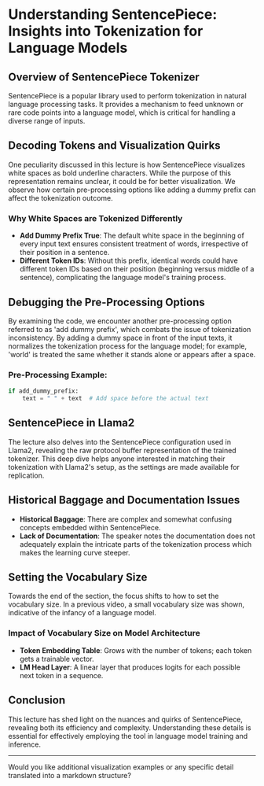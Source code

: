 # Understanding SentencePiece: Insights into Tokenization for Language Models

## Overview of SentencePiece Tokenizer

SentencePiece is a popular library used to perform tokenization in natural language processing tasks. It provides a mechanism to feed unknown or rare code points into a language model, which is critical for handling a diverse range of inputs.

## Decoding Tokens and Visualization Quirks

One peculiarity discussed in this lecture is how SentencePiece visualizes white spaces as bold underline characters. While the purpose of this representation remains unclear, it could be for better visualization. We observe how certain pre-processing options like adding a dummy prefix can affect the tokenization outcome.

### Why White Spaces are Tokenized Differently
- **Add Dummy Prefix True**: The default white space in the beginning of every input text ensures consistent treatment of words, irrespective of their position in a sentence.
- **Different Token IDs**: Without this prefix, identical words could have different token IDs based on their position (beginning versus middle of a sentence), complicating the language model's training process.

## Debugging the Pre-Processing Options

By examining the code, we encounter another pre-processing option referred to as 'add dummy prefix', which combats the issue of tokenization inconsistency. By adding a dummy space in front of the input texts, it normalizes the tokenization process for the language model; for example, 'world' is treated the same whether it stands alone or appears after a space.

### Pre-Processing Example:
```python
if add_dummy_prefix:
    text = " " + text  # Add space before the actual text
```

## SentencePiece in Llama2

The lecture also delves into the SentencePiece configuration used in Llama2, revealing the raw protocol buffer representation of the trained tokenizer. This deep dive helps anyone interested in matching their tokenization with Llama2's setup, as the settings are made available for replication.

## Historical Baggage and Documentation Issues

- **Historical Baggage**: There are complex and somewhat confusing concepts embedded within SentencePiece.
- **Lack of Documentation**: The speaker notes the documentation does not adequately explain the intricate parts of the tokenization process which makes the learning curve steeper.

## Setting the Vocabulary Size

Towards the end of the section, the focus shifts to how to set the vocabulary size. In a previous video, a small vocabulary size was shown, indicative of the infancy of a language model.

### Impact of Vocabulary Size on Model Architecture
- **Token Embedding Table**: Grows with the number of tokens; each token gets a trainable vector.
- **LM Head Layer**: A linear layer that produces logits for each possible next token in a sequence.

## Conclusion

This lecture has shed light on the nuances and quirks of SentencePiece, revealing both its efficiency and complexity. Understanding these details is essential for effectively employing the tool in language model training and inference.

---

Would you like additional visualization examples or any specific detail translated into a markdown structure?
